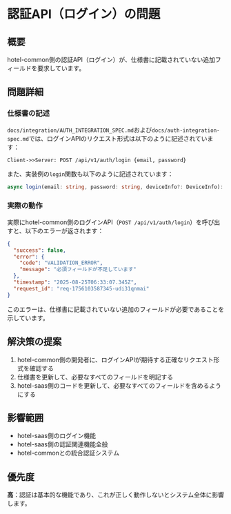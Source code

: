 # 認証API（ログイン）の問題

## 概要

hotel-common側の認証API（ログイン）が、仕様書に記載されていない追加フィールドを要求しています。

## 問題詳細

### 仕様書の記述

`docs/integration/AUTH_INTEGRATION_SPEC.md`および`docs/auth-integration-spec.md`では、ログインAPIのリクエスト形式は以下のように記述されています：

```
Client->>Server: POST /api/v1/auth/login {email, password}
```

また、実装例の`login`関数も以下のように記述されています：

```typescript
async login(email: string, password: string, deviceInfo?: DeviceInfo): Promise<AuthResult>
```

### 実際の動作

実際にhotel-common側のログインAPI（`POST /api/v1/auth/login`）を呼び出すと、以下のエラーが返されます：

```json
{
  "success": false,
  "error": {
    "code": "VALIDATION_ERROR",
    "message": "必須フィールドが不足しています"
  },
  "timestamp": "2025-08-25T06:33:07.345Z",
  "request_id": "req-1756103587345-udi31qnmai"
}
```

このエラーは、仕様書に記載されていない追加のフィールドが必要であることを示しています。

## 解決策の提案

1. hotel-common側の開発者に、ログインAPIが期待する正確なリクエスト形式を確認する
2. 仕様書を更新して、必要なすべてのフィールドを明記する
3. hotel-saas側のコードを更新して、必要なすべてのフィールドを含めるようにする

## 影響範囲

- hotel-saas側のログイン機能
- hotel-saas側の認証関連機能全般
- hotel-commonとの統合認証システム

## 優先度

**高**：認証は基本的な機能であり、これが正しく動作しないとシステム全体に影響します。
